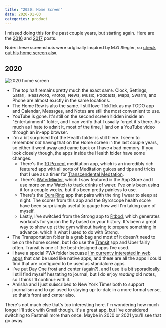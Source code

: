 ```yaml
---
title: "2020: Home Screen"
date: 2020-01-03
categories: product
---
```


I missed doing this for the past couple years, but starting again.
Here are the [2016](/blog/2016-home-screen) and [2017](/blog/2017/01/2017-home-screen/) posts.

Note: these screenshots were originally inspired by M.G Siegler, so [check out his home screen also][8].

## 2020

![2020 home screen](/images/2020-home-screen.png)

- The top half remains pretty much the exact same. Clock, Settings, Safari, 1Password, Photos, News, Music, Podcasts, Maps, Swarm, and Phone are almost exactly in the same locations.
- The Home Row is also the same. I still love TIckTick as my TODO app and Calendar, Messages, and Notes are still the most convenient to use.
- YouTube is gone. It's still on the second screen hidden inside an "Entertainment" folder, and I can verify that I usually forget it's there. As much as I hate to admit it, most of the time, I land on a YouTube video through an in-app browser.
- I'm a bit surprised that the Health folder is still there. I seem to remember *not* having that on the Home screen in the last couple years, so either it went away and came back or I have a bad memory. If you look closely though, the apps inside the Health folder have some changes.
    - There's the [10 Percent][1] meditation app, which is an incredibly rich featured app with all sorts of Meditation guides and tips and tricks that I use as a timer for [Transcendental Meditation][2].
    - There's [WaterMinder][3], which I saw featured in the App Store and I use more on my Watch to track drinks of water. I've only been using it for a couple weeks, but it's been pretty painless to use.
    - There's the [Oura Ring][4] app that pairs with the ring I wear to sleep at night. The scores from this app and the Gyroscope health score have been surprisingly useful to gauge how well I'm taking care of myself.
    - Lastly,  I've switched from the Strong app to [Fitbod][6], which generates workouts for you on the fly based on your history. It's been a great way to show up at the gym without having to prepare something in advance, which is what I used to do with Strong.
- The Transportation folder is a grab bag and most of it doesn't need to be on the home screen, but I do use the [Transit][5] app and Uber fairly often. Transit is one of the best-designed apps I've used.
- I have a special PWA folder becuase [I'm currently interested in web apps][7] that can be used like native apps, and these are all the apps I could find that are configured to be used as standalone apps.
- I've put Day One front and center (again?), and I use it a bit sporadically. I still find myself hesitating to journal, but I do enjoy *reading* old notes, so I think I'll continue with it.
- Amisha and I just subscribed to New York Times both to support journalism and to get used to staying up-to-date in a more formal sense, so that's front and center also.

There's not much else that's too interesting here. I'm wondering how much longer I'll stick with Gmail though. It's a great app, but I've considered switching to Fastmail more than once. Maybe in 2020 or 2021 you'll see that go away.

[1]: https://apps.apple.com/us/app/10-happier-meditation/id992210239
[2]: /blog/the-mechanics-of-transcendental-meditation/
[3]: https://apps.apple.com/us/app/waterminder/id653031147
[4]: https://apps.apple.com/us/app/oura/id1043837948
[5]: https://apps.apple.com/us/app/transit-bus-subway-times/id498151501
[6]: https://apps.apple.com/us/app/fitbod-weight-lifting-workout/id1041517543
[7]: https://twitter.com/mehulkar/status/1195069658329571329
[8]: https://500ish.com/looking-back-on-my-2019-homescreen-f0c9cde7dc6
